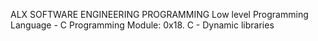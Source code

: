ALX SOFTWARE ENGINEERING PROGRAMMING
Low level Programming Language - C Programming
Module: 0x18. C - Dynamic libraries
